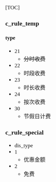 <span  style="font-family: Simsun,serif; font-size: 17px; ">

[TOC]

### c_rule_temp

#### type

- 21
    - ~~分时收费~~
- 22
    - 时段收费
- 23
    - 时长收费
- 24
    - 按次收费
- 30
    - 节假日计费

### c_rule_special

- dis_type
- 1
    - 优惠金额
- 2
    - 免费

</span>